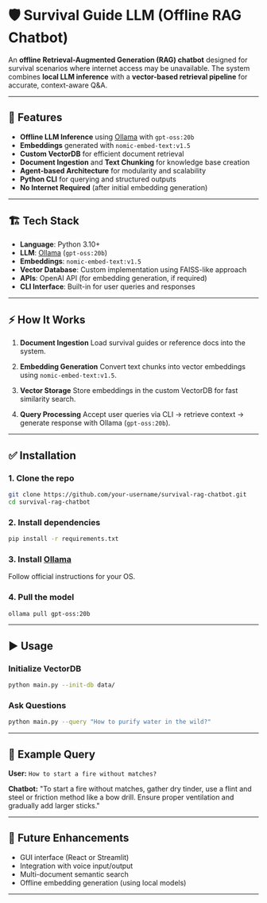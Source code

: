 
# 🛡️ Survival Guide LLM (Offline RAG Chatbot)

An **offline Retrieval-Augmented Generation (RAG) chatbot** designed for survival scenarios where internet access may be unavailable. The system combines **local LLM inference** with a **vector-based retrieval pipeline** for accurate, context-aware Q\&A.

---

## 🚀 Features

* **Offline LLM Inference** using [Ollama](https://ollama.ai) with `gpt-oss:20b`
* **Embeddings** generated with `nomic-embed-text:v1.5`
* **Custom VectorDB** for efficient document retrieval
* **Document Ingestion** and **Text Chunking** for knowledge base creation
* **Agent-based Architecture** for modularity and scalability
* **Python CLI** for querying and structured outputs
* **No Internet Required** (after initial embedding generation)

---

## 🏗️ Tech Stack

* **Language**: Python 3.10+
* **LLM**: [Ollama](https://ollama.ai) (`gpt-oss:20b`)
* **Embeddings**: `nomic-embed-text:v1.5`
* **Vector Database**: Custom implementation using FAISS-like approach
* **APIs**: OpenAI API (for embedding generation, if required)
* **CLI Interface**: Built-in for user queries and responses

---

## ⚡ How It Works

1. **Document Ingestion**
   Load survival guides or reference docs into the system.

2. **Embedding Generation**
   Convert text chunks into vector embeddings using `nomic-embed-text:v1.5`.

3. **Vector Storage**
   Store embeddings in the custom VectorDB for fast similarity search.

4. **Query Processing**
   Accept user queries via CLI → retrieve context → generate response with Ollama (`gpt-oss:20b`).

---

## ✅ Installation

### 1. Clone the repo

```bash
git clone https://github.com/your-username/survival-rag-chatbot.git
cd survival-rag-chatbot
```

### 2. Install dependencies

```bash
pip install -r requirements.txt
```

### 3. Install [Ollama](https://ollama.ai)

Follow official instructions for your OS.

### 4. Pull the model

```bash
ollama pull gpt-oss:20b
```

---

## ▶️ Usage

### Initialize VectorDB

```bash
python main.py --init-db data/
```

### Ask Questions

```bash
python main.py --query "How to purify water in the wild?"
```

---

## 📌 Example Query

**User:**
`How to start a fire without matches?`

**Chatbot:**
"To start a fire without matches, gather dry tinder, use a flint and steel or friction method like a bow drill. Ensure proper ventilation and gradually add larger sticks."

---

## 🔮 Future Enhancements

* GUI interface (React or Streamlit)
* Integration with voice input/output
* Multi-document semantic search
* Offline embedding generation (using local models)

---
